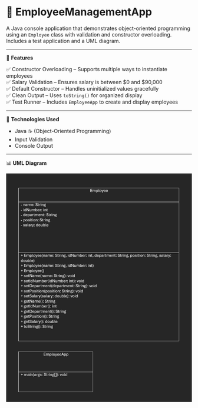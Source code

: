 # 👔 EmployeeManagementApp

A Java console application that demonstrates object-oriented programming using an `Employee` class with validation and constructor overloading. Includes a test application and a UML diagram.

---

🔧 **Features**

✅ Constructor Overloading – Supports multiple ways to instantiate employees  
✅ Salary Validation – Ensures salary is between $0 and $90,000  
✅ Default Constructor – Handles uninitialized values gracefully  
✅ Clean Output – Uses `toString()` for organized display  
✅ Test Runner – Includes `EmployeeApp` to create and display employees  

---

📂 **Technologies Used**

- Java ☕ (Object-Oriented Programming)
- Input Validation
- Console Output

---

📊 **UML Diagram**

![UML Diagram](UML_diagram.png)
